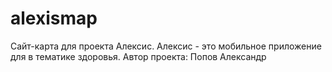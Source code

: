 # alexismap
Сайт-карта для проекта Алексис. Алексис - это мобильное приложение для в тематике здоровья.
Автор проекта: Попов Александр
